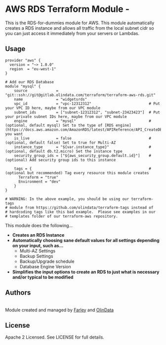 AWS RDS Terraform Module -
========================

This is the RDS-for-dummies module for AWS.  This module automatically creates a RDS instance and allows all traffic from the local subnet cidr so you can just access it immediately from your servers or Lambdas.

Usage
-----

```hcl
provider "aws" {
  version = "~> 1.0.0"
  region  = "eu-west-1"
}

# Add our RDS Database
module "mysql" {
    source             = "git::ssh://git@gitlab.olindata.com/terraform/terraform-aws-rds.git"
    name               = "widgetsrds"
    vpc_id             = "vpc-12312312"                          # Put your VPC ID here, maybe from our VPC module
    subnet_ids         = ["subnet-12312312", "subnet-23423423"]  # Put your private subnet IDs here, maybe from our VPC module
    engine             = "mysql"                                 # (optional, default mysql) Set to the type of [RDS engine](https://docs.aws.amazon.com/AmazonRDS/latest/APIReference/API_CreateDBInstance.html) you want
    is_live            = false                                   # (optional, default false) Set to true for Multi-AZ
    instance_type      = "${var.instance_type}"                  # (optional, default db.t2.micro) Set the instance type
    security_group_ids = ["${aws_security_group.default.id}"]    # (optional) Add security group ids to this instance

    tags = {                                                     # (optional but recommended) Tag every resource this module creates
      Terraform = "true"
      Environment = "dev"
    }
}

# WARNING: In the above example, you should be using our terraform-tags
# module from https://github.com/olindata/terraform-tags instead of
# hardcoding tags like this bad example.  Please see examples in our
# templates folder of our terraform-aws repository.
```

This module does the following...

* **Creates an RDS Instance**
* **Automatically choosing sane default values for all settings depending on your input, such as...**
  * Multi-AZ Settings
  * Backup Settings
  * Backup/Upgrade schedule
  * Database Engine Version
* **Simplifies the input options to create an RDS to just what is necessary and/or typical to be modified**

Authors
-------

<br/>Module created and managed by [Farley](https://github.com/andrewfarley) and [OlinData](https://olindata.com/)

License
-------

Apache 2 Licensed. See LICENSE for full details.
